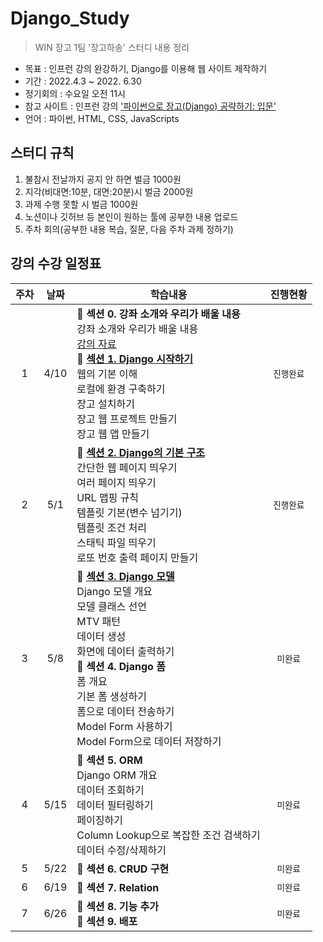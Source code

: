 # Django_Study
> WIN 장고 1팀 '장고하송' 스터디 내용 정리

* 목표 : 인프런 강의 완강하기, Django를 이용해 웹 사이트 제작하기
* 기간 : 2022.4.3 ~ 2022. 6.30
* 정기회의 : 수요일 오전 11시
* 참고 사이트 : 인프런 강의 ['파이썬으로 장고(Django) 공략하기: 입문'](https://www.inflearn.com/course/django-course/dashboard)
* 언어 : 파이썬, HTML, CSS, JavaScripts

## 스터디 규칙
1. 불참시 전날까지 공지 안 하면 벌금 1000원
2. 지각(비대면:10분, 대면:20분)시 벌금 2000원
3. 과제 수행 못할 시 벌금 1000원
4. 노션이나 깃허브 등 본인이 원하는 툴에 공부한 내용 업로드
5. 주차 회의(공부한 내용 복습, 질문, 다음 주차 과제 정하기)

## 강의 수강 일정표
주차 | 날짜 | 학습내용 | 진행현황 
:---:|:----:|----------|:-------:
1 | 4/10 | :seedling: **섹션 0. 강좌 소개와 우리가 배울 내용**</br>강좌 소개와 우리가 배울 내용 </br>[강의 자료](https://www.inflearn.com/course/django-course/lecture/17609) </br> :seedling: **[섹션 1. Django 시작하기](https://github.com/ymj07168/Django_Study/blob/main/%EC%84%B9%EC%85%98%201.%20Django%20%EC%8B%9C%EC%9E%91%ED%95%98%EA%B8%B0.md)**</br>웹의 기본 이해</br>로컬에 환경 구축하기</br>장고 설치하기</br> 장고 웹 프로젝트 만들기 </br> 장고 웹 앱 만들기| `진행완료`
2 | 5/1 | :seedling: **[섹션 2. Django의 기본 구조](https://github.com/ymj07168/Django_Study/blob/main/%EC%84%B9%EC%85%98%202.%20Django%EC%9D%98%20%EA%B8%B0%EB%B3%B8%20%EA%B5%AC%EC%A1%B0.md)**</br> 간단한 웹 페이지 띄우기 </br> 여러 페이지 띄우기</br> URL 맵핑 규칙 </br> 템플릿 기본(변수 넘기기) </br> 템플릿 조건 처리 </br> 스태틱 파일 띄우기 </br> 로또 번호 출력 페이지 만들기 | `진행완료`
3 | 5/8 | :seedling: **[섹션 3. Django 모델](https://github.com/ymj07168/Django_Study/blob/main/%EC%84%B9%EC%85%98%203.%20Django%20%EB%AA%A8%EB%8D%B8.md)** </br> Django 모델 개요 </br> 모델 클래스 선언 </br> MTV 패턴 </br> 데이터 생성 </br> 화면에 데이터 출력하기 </br> :seedling: **섹션 4. Django 폼** </br> 폼 개요 </br> 기본 폼 생성하기 </br> 폼으로 데이터 전송하기 </br> Model Form 사용하기 </br> Model Form으로 데이터 저장하기| `미완료`
 4 | 5/15 | :seedling: **섹션 5. ORM** </br> Django ORM 개요 </br> 데이터 조회하기 </br> 데이터 필터링하기 </br> 페이징하기 </br> Column Lookup으로 복잡한 조건 검색하기 </br> 데이터 수정/삭제하기 | `미완료`
5 | 5/22 | :seedling: **섹션 6. CRUD 구현** </br> | `미완료`
6 | 6/19 | :seedling: **섹션 7. Relation** </br> | `미완료`
7 | 6/26 | :seedling: **섹션 8. 기능 추가** </br> :seedling: **섹션 9. 배포** | `미완료`
